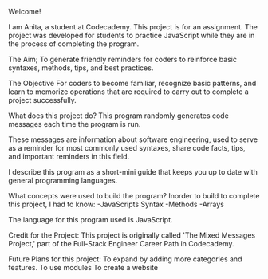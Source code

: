 Welcome! 

I am Anita, a student at Codecademy. This project is for an assignment. The project was developed for students to practice JavaScript while they are in the process of completing the program.

The Aim;
To generate friendly reminders for coders to reinforce basic syntaxes, methods, tips, and best practices.

The Objective
For coders to become familiar, recognize basic patterns, and learn to memorize operations that are required to carry out to complete a project successfully.

What does this project do?
This program randomly generates code messages each time the program is run. 

These messages are information about software engineering, used to serve as a reminder for most commonly used syntaxes, share code facts, tips, and important reminders in this field. 

I describe this program as a short-mini guide that keeps you up to date with general programming languages.

What concepts were used to build the program?
Inorder to build to complete this project, I had to know:
-JavaScripts Syntax
-Methods
-Arrays

The language for this program used is JavaScript.

Credit for the Project: 
This project is originally called 'The Mixed Messages Project,' part of the Full-Stack Engineer Career Path in Codecademy.

Future Plans for this project:
To expand by adding more categories and features.
To use modules
To create a website

